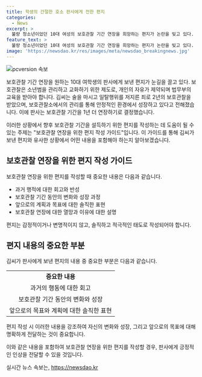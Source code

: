 ```yaml
---
title: 학생의 간절한 호소 판사에게 전한 편지
categories:
  - News
excerpt: >
  불량 청소년이었던 10대 여성의 보호관찰 기간 연장을 희망하는 편지가 논란을 빚고 있다. 처음에는 가출과 음주로 인해 처분을 받았으나 보호관찰소에서의 관리와 프로그램을 통해 긍정적인 변화를 이룬 것으로 전해졌다. 자신의 성장과 대학 진학을 꿈꾸는 내용이 강조된 편지를 받은 법원은 보호관찰 기간을 1년 더 연장했다. 해당 보호관찰소 관계자는 청소년들의 성장을 위해 최선을 다하겠다고 전했다.
feature_text: >
  불량 청소년이었던 10대 여성의 보호관찰 기간 연장을 희망하는 편지가 논란을 빚고 있다. 처음에는 가출과 음주로 인해 처분을 받았으나 보호관찰소에서의 관리와 프로그램을 통해 긍정적인 변화를 이룬 것으로 전해졌다. 자신의 성장과 대학 진학을 꿈꾸는 내용이 강조된 편지를 받은 법원은 보호관찰 기간을 1년 더 연장했다. 해당 보호관찰소 관계자는 청소년들의 성장을 위해 최선을 다하겠다고 전했다.
image: 'https://newsdao.kr/res/images/meta/newsdao_breakingnews.jpg'
---
```


<p><img src="https://newsdao.kr/res/images/meta/newsdao_breakingnews.jpg" alt="pcversion 속보" /></p>

<p>보호관찰 기간 연장을 원하는 10대 여학생의 판사에게 보낸 편지가 눈길을 끌고 있다. 보호관찰은 소년범을 관리하고 교화하기 위한 제도로, 개인의 자유가 제약되며 법무부의 교육을 받아야 합니다. 김씨는 술을 마시고 일탈행위를 저지른 죄로 2년의 보호관찰을 받았으며, 보호관찰소에서의 관리를 통해 안정적인 환경에서 성장하고 있다고 전해졌습니다. 이에 판사는 보호관찰 기간을 1년 더 연장하기로 결정했습니다.</p>

<p>이러한 상황에서 향후 보호관찰 기간을 설득하기 위한 편지를 작성하는 데 도움이 될 수 있는 주제는 "보호관찰 연장을 위한 편지 작성 가이드"입니다. 이 가이드를 통해 김씨가 보낸 편지와 유사한 상황에서 어떤 내용을 포함해야 하는지 알아보겠습니다. </p>

<h2 data-ke-size="size26">보호관찰 연장을 위한 편지 작성 가이드</h2>

<p data-ke-size="size16">보호관찰 연장을 위한 편지를 작성할 때 중요한 내용은 다음과 같습니다.</p>

<ul>
  <li>과거 행적에 대한 회고와 반성</li>
  <li>보호관찰 기간 동안의 변화와 성장 과정</li>
  <li>앞으로의 계획과 목표에 대한 솔직한 표현</li>
  <li>보호관찰 연장에 대한 열망과 이유에 대한 설명</li>
</ul>

<p data-ke-size="size16">편지는 감정적이거나 변명적이지 않고, 솔직하고 적극적인 태도로 작성되어야 합니다.</p>

<h2 data-ke-size="size26">편지 내용의 중요한 부분</h2>

<p data-ke-size="size16">김씨가 판사에게 보낸 편지의 내용 중 중요한 부분은 다음과 같습니다.</p>

<table>
  <tr>
    <td style="text-align: center; height: 17px;"><b>중요한 내용</b></td>
  </tr>
  <tr>
    <td style="text-align: center; height: 17px;">과거의 행동에 대한 회고</td>
  </tr>
  <tr>
    <td style="text-align: center; height: 17px;">보호관찰 기간 동안의 변화와 성장</td>
  </tr>
  <tr>
    <td style="text-align: center; height: 17px;">앞으로의 목표와 계획에 대한 솔직한 표현</td>
  </tr>
</table>

<p data-ke-size="size16">편지 작성 시 이러한 내용을 강조하여 자신의 변화와 성장, 그리고 앞으로의 목표에 대해 명확하게 전달하는 것이 중요합니다.</p>

<p>이와 같은 내용을 포함하여 보호관찰 연장을 위한 편지를 작성할 경우, 판사에게 긍정적인 인상을 전달할 수 있을 것입니다.</p>
실시간 뉴스 속보는, <a href="https://newsdao.kr" rel="dofollow">https://newsdao.kr</a>


